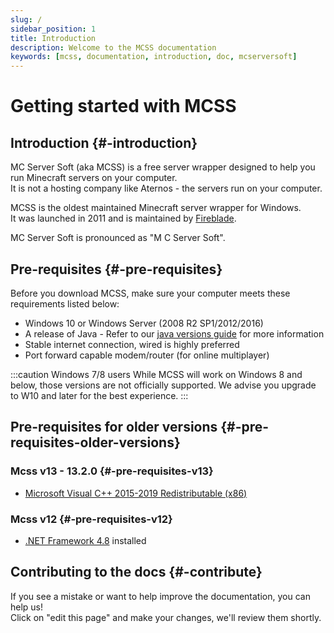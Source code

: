 ```yaml
---
slug: /
sidebar_position: 1
title: Introduction
description: Welcome to the MCSS documentation
keywords: [mcss, documentation, introduction, doc, mcserversoft]
---
```


# Getting started with MCSS

## Introduction {#-introduction}

MC Server Soft (aka MCSS) is a free server wrapper designed to help you run Minecraft servers on your computer.<br/>
It is not a hosting company like Aternos - the servers run on your computer.

MCSS is the oldest maintained Minecraft server wrapper for Windows.<br/>
It was launched in 2011 and is maintained by [Fireblade](https://github.com/fiahblade).

MC Server Soft is pronounced as "M C Server Soft".

## Pre-requisites {#-pre-requisites}

Before you download MCSS, make sure your computer meets these requirements listed below:
* Windows 10 or Windows Server (2008 R2 SP1/2012/2016)
* A release of Java - Refer to our [java versions guide](/advanced/java-version) for more information
* Stable internet connection, wired is highly preferred
* Port forward capable modem/router (for online multiplayer)

:::caution Windows 7/8 users
While MCSS will work on Windows 8 and below, those versions are not officially supported. We advise you upgrade to W10 and later for the best experience.
:::

## Pre-requisites for older versions  {#-pre-requisites-older-versions}

### Mcss v13 - 13.2.0 {#-pre-requisites-v13}

* [Microsoft Visual C++ 2015-2019 Redistributable (x86)](https://aka.ms/vs/17/release/vc_redist.x86.exe)

### Mcss v12 {#-pre-requisites-v12}

* [.NET Framework 4.8](https://dotnet.microsoft.com/download/dotnet-framework/net48) installed

## Contributing to the docs {#-contribute}

If you see a mistake or want to help improve the documentation, you can help us!<br/>
Click on "edit this page" and make your changes, we'll review them shortly.
